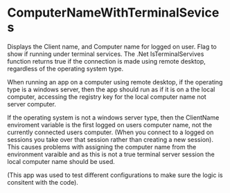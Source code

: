 # ComputerNameWithTerminalSevices
Displays the Client name, and Computer name for logged on user.  Flag to show if running under terminal services. 
The .Net IsTerminalServives function returns true if the connection is made using remote desktop, regardless of the operating system type.

When running an app on a computer using remote desktop, if the operating type is a windows server, then the app should run as if it is on a the local computer, 
accessing the registry key for the local computer name not server computer.

If the operating system is not a windows server type, then the ClientName enviroment variable is the first logged on users computer name, not the currently connected users computer.
(When you connect to a logged on sessions you take over that session rather than creating a new session).  
This causes problems with assigning the computer name from the environment varaible and as this is not a true terminal server session the local computer name should be used.

(This app was used to test different configurations to make sure the logic is consitent with the code).
